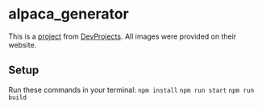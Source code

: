 # alpaca_generator

This is a [project](https://www.codementor.io/projects/web/alpaca-image-generator-website-ce2oc0eus8) from [DevProjects](https://www.codementor.io/projects). All images were provided on their website.

## Setup

Run these commands in your terminal:
`npm install`
`npm run start`
`npm run build`

